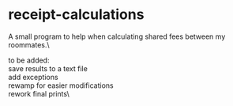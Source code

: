 # receipt-calculations
A small program to help when calculating shared fees between my roommates.\

to be added:\
save results to a text file\
add exceptions\
rewamp for easier modifications\
rework final prints\

